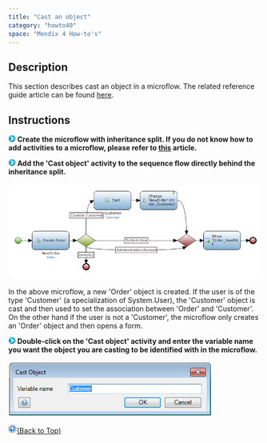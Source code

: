 ```yaml
---
title: "Cast an object"
category: "howto40"
space: "Mendix 4 How-to's"
---
```

## Description

This section describes cast an object in a microflow. The related reference guide article can be found [here](https://world.mendix.com/pages/releaseview.action?pageId=11437403).

## Instructions

![](attachments/819203/917932.png) **Create the microflow with inheritance split. If you do not know how to add activities to a microflow, please refer to [this](https://world.mendix.com/display/howto25/Add+an+activity+to+a+microflow) article.**

![](attachments/819203/917932.png) **Add the 'Cast object' activity to the sequence flow directly behind the inheritance split.**

![](attachments/2621591/2752863.png)

In the above microflow, a new 'Order' object is created. If the user is of the type 'Customer' (a specialization of System.User), the 'Customer' object is cast and then used to set the association between 'Order' and 'Customer'. On the other hand if the user is not a 'Customer', the microflow only creates an 'Order' object and then opens a form.

![](attachments/819203/917932.png) **Double-click on the 'Cast object' activity and enter the variable name you want the object you are casting to be identified with in the microflow.**

![](attachments/2621591/2752864.png)

[![](attachments/819203/917564.png)](Cast+an+object)[(Back to Top)](Cast+an+object)